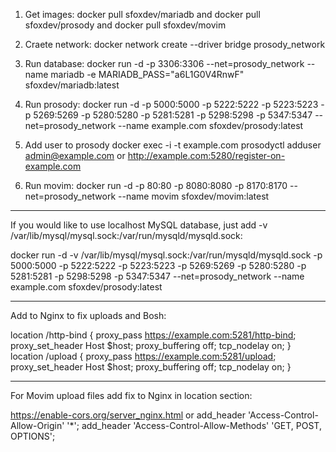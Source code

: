 1. Get images:
docker pull sfoxdev/mariadb
and 
docker pull sfoxdev/prosody
and
docker pull sfoxdev/movim

2. Craete network:
docker network create --driver bridge prosody_network
 
3. Run database:
docker run -d -p 3306:3306 --net=prosody_network --name mariadb -e MARIADB_PASS="a6L1G0V4RnwF" sfoxdev/mariadb:latest

4. Run prosody:
docker run -d -p 5000:5000 -p 5222:5222 -p 5223:5223 -p 5269:5269 -p 5280:5280 -p 5281:5281 -p 5298:5298 -p 5347:5347 --net=prosody_network --name example.com sfoxdev/prosody:latest

5. Add user to prosody
docker exec -i -t example.com prosodyctl adduser admin@example.com
or
http://example.com:5280/register-on-example.com

6. Run movim:
docker run -d -p 80:80 -p 8080:8080 -p 8170:8170 --net=prosody_network --name movim sfoxdev/movim:latest

-----------------------
If you would like to use localhost MySQL database, just add -v /var/lib/mysql/mysql.sock:/var/run/mysqld/mysqld.sock:

docker run -d -v /var/lib/mysql/mysql.sock:/var/run/mysqld/mysqld.sock -p 5000:5000 -p 5222:5222 -p 5223:5223 -p 5269:5269 -p 5280:5280 -p 5281:5281 -p 5298:5298 -p 5347:5347 --net=prosody_network --name example.com sfoxdev/prosody:latest

----------------------
Add to Nginx to fix uploads and Bosh:

location /http-bind {
    proxy_pass  https://example.com:5281/http-bind;
    proxy_set_header Host $host;
    proxy_buffering off;
    tcp_nodelay on;
}
location /upload {
    proxy_pass  https://example.com:5281/upload;
    proxy_set_header Host $host;
    proxy_buffering off;
    tcp_nodelay on;
}

---------------------------

For Movim upload files add fix to Nginx in location section:

https://enable-cors.org/server_nginx.html
or
add_header 'Access-Control-Allow-Origin' '*';
add_header 'Access-Control-Allow-Methods' 'GET, POST, OPTIONS';
